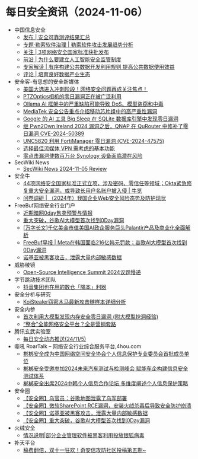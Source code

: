 # 每日安全资讯（2024-11-06）

- 中国信息安全
  - [发布 | 安全可靠测评结果汇总](https://mp.weixin.qq.com/s?__biz=MzA5MzE5MDAzOA==&mid=2664228911&idx=1&sn=4aeab82869308c28609a83470ac820d4&chksm=8b59ead6bc2e63c082bb482bf71caf261c005e4d3adfa0af306f1266d51006004aeecdefd95b&scene=58&subscene=0#rd)
  - [专题·勒索软件治理 | 勒索软件攻击发展趋势分析](https://mp.weixin.qq.com/s?__biz=MzA5MzE5MDAzOA==&mid=2664228911&idx=2&sn=9eb6014475aafa9e1e11ddb5759c6ad3&chksm=8b59ead6bc2e63c0bc6ab48bd20e6ac17a130e0b025d9ca61827a6a73add459d993a6e98fb3d&scene=58&subscene=0#rd)
  - [关注 | 3项网络安全国家标准获批发布](https://mp.weixin.qq.com/s?__biz=MzA5MzE5MDAzOA==&mid=2664228911&idx=3&sn=c16a34068ce00cba19501285d572b456&chksm=8b59ead6bc2e63c0b5185ca637a8defeffb3f9a28ee8f2588440e21fdac57bc7f64c456b4cad&scene=58&subscene=0#rd)
  - [前沿 | 为什么要建立人工智能安全监管制度](https://mp.weixin.qq.com/s?__biz=MzA5MzE5MDAzOA==&mid=2664228911&idx=4&sn=b152e9c6945117e80b9f8653bb7db651&chksm=8b59ead6bc2e63c0df90234d4608003ccf8c40e7fc1684baef72613919103675a295685cf506&scene=58&subscene=0#rd)
  - [专家解读 | 有序构建公共数据开发利用规则 提高公共数据使用效益](https://mp.weixin.qq.com/s?__biz=MzA5MzE5MDAzOA==&mid=2664228911&idx=5&sn=b4239dbbe3fd1bc369eee4ee5ac4d4d7&chksm=8b59ead6bc2e63c0651ce3d7a21be271b8b167152acbb9b3752a4ec0ac6a331fc84905b6c74f&scene=58&subscene=0#rd)
  - [评论 | 培育良好数据产业生态](https://mp.weixin.qq.com/s?__biz=MzA5MzE5MDAzOA==&mid=2664228911&idx=6&sn=7e03f7a0305ca6174a0a150a070ba2ae&chksm=8b59ead6bc2e63c0b1194e43f8ca06b39a47d8ad84a6830b239b402a415799b96849d7996aac&scene=58&subscene=0#rd)
- 安全客-有思想的安全新媒体
  - [美国大选进入冲刺阶段！网络安全问题再成关注焦点！](https://www.anquanke.com/post/id/301574)
  - [PTZOptics相机的零日漏洞正在被广泛利用](https://www.anquanke.com/post/id/301571)
  - [Ollama AI 框架中的严重缺陷可能导致 DoS、模型盗窃和中毒](https://www.anquanke.com/post/id/301568)
  - [MediaTek 安全公告重点介绍移动芯片组中的高严重性漏洞](https://www.anquanke.com/post/id/301565)
  - [Google 的 AI 工具 Big Sleep 在 SQLite 数据库引擎中发现零日漏洞](https://www.anquanke.com/post/id/301562)
  - [继 Pwn2Own Ireland 2024 漏洞之后，QNAP 在 QuRouter 中修补了零日漏洞 CVE-2024-50389](https://www.anquanke.com/post/id/301559)
  - [UNC5820 利用 FortiManager 零日漏洞 (CVE-2024-47575)](https://www.anquanke.com/post/id/301556)
  - [选择最佳流媒体 VPN 需考虑的基本功能](https://www.anquanke.com/post/id/301552)
  - [零点击漏洞使数百万台 Synology 设备面临潜在风险](https://www.anquanke.com/post/id/301548)
- SecWiki News
  - [SecWiki News 2024-11-05 Review](http://www.sec-wiki.com/?2024-11-05)
- 安全牛
  - [44项网络安全国家标准正式立项，涉及密码、零信任等领域；Okta紧急修复重大安全漏洞，或导致长用户名账户被入侵 | 牛览](https://www.aqniu.com/vendor/106988.html)
  - [问卷调研 | （2024年）我国企业Web安全风险态势及防护现状](https://www.aqniu.com/vendor/106985.html)
- FreeBuf网络安全行业门户
  - [近期暗网0day售卖预警与情报](https://www.freebuf.com/articles/neopoints/414525.html)
  - [重大突破，谷歌AI大模型首次找到0Day漏洞](https://www.freebuf.com/news/414494.html)
  - [[万字长文]千亿美金市值美国AI政企服务巨头Palantir产品及商业化全面解析](https://www.freebuf.com/articles/neopoints/414465.html)
  - [FreeBuf早报 | Meta在韩国面临216亿韩元罚款；谷歌AI大模型首次找到0Day漏洞](https://www.freebuf.com/news/414451.html)
  - [诺基亚被黑客攻击，泄露大量内部敏感数据](https://www.freebuf.com/news/414438.html)
- 威胁棱镜
  - [Open-Source Intelligence Summit 2024议题慢递](https://mp.weixin.qq.com/s?__biz=MzkyMzE5ODExNQ==&mid=2247487460&idx=1&sn=8c5d9a22b844d923d9d5fb938bd920a0&chksm=c1e9f828f69e713ec32ee1ed21079a5963d0b11dce114958bb9d73c5ac60c4f0bebbbb951561&scene=58&subscene=0#rd)
- 字节跳动技术团队
  - [抖音集团也在用的数仓「降本」利器](https://mp.weixin.qq.com/s?__biz=MzI1MzYzMjE0MQ==&mid=2247511128&idx=1&sn=f464f7cda3db24ad9af5a938308beb3e&chksm=e9d367badea4eeac650775bcb03cdf27e8b0148be6d6bd249d5c237f562e3bcfd55dcae1f350&scene=58&subscene=0#rd)
- 安全分析与研究
  - [KoiStealer窃密木马最新攻击链样本详细分析](https://mp.weixin.qq.com/s?__biz=MzA4ODEyODA3MQ==&mid=2247489523&idx=1&sn=35d277979975927c4f0b7a0ecd8b7204&chksm=902fb8dba75831cdd9321ca0fcdf53c2935ef1fca74fea45d09ff8239cf959548f88476f44a0&scene=58&subscene=0#rd)
- 安全内参
  - [首次利用大模型发现内存安全零日漏洞 (附大模型挖洞经验)](https://mp.weixin.qq.com/s?__biz=MzI4NDY2MDMwMw==&mid=2247512989&idx=1&sn=3db390e902ccf6b370d33cf57039a63b&chksm=ebfaf4bddc8d7dabeb3eb7f7a2d1da640e786c734a47ba8735de0e749fac50d107c43658a4ff&scene=58&subscene=0#rd)
  - [“整合”全能网络安全平台？全是营销套路](https://mp.weixin.qq.com/s?__biz=MzI4NDY2MDMwMw==&mid=2247512989&idx=2&sn=cfa629a8d19c9276b179a9073ab84802&chksm=ebfaf4bddc8d7dabde5a987918caf151d8737618472612c05e6f1adeba82908b29b9d4728152&scene=58&subscene=0#rd)
- 腾讯玄武实验室
  - [每日安全动态推送(24/11/5)](https://mp.weixin.qq.com/s?__biz=MzA5NDYyNDI0MA==&mid=2651959880&idx=1&sn=50e2d47501d3c5d8c60a4afb4537e930&chksm=8baed2d7bcd95bc18ebdce07fea3517a79d152b519a6f96d25d821276a7373c524f507f237c3&scene=58&subscene=0#rd)
- 嘶吼 RoarTalk – 网络安全行业综合服务平台,4hou.com
  - [梆梆安全成为中国网络空间安全协会个人信息保护专业委员会首批成员单位](https://www.4hou.com/posts/pn9r)
  - [梆梆安全受邀参加2024未来汽车测试与检测峰会 赋能车企构建信息安全测试体系](https://www.4hou.com/posts/qoMR)
  - [梆梆安全出席2024中韩个人信息合作论坛 多维度阐述个人信息保护策略](https://www.4hou.com/posts/omAN)
- 安全圈
  - [【安全圈】乌官员：谷歌地图泄露了乌军部署](https://mp.weixin.qq.com/s?__biz=MzIzMzE4NDU1OQ==&mid=2652065731&idx=1&sn=d5f75cc5c304f1bb8066b8224922a73d&chksm=f36e6383c419ea95d8b702fbc21e9e48cf6da5d3c414d248f842a275e2f7a3ab6c53cf46f03a&scene=58&subscene=0#rd)
  - [【安全圈】微软SharePoint RCE漏洞，安装火绒杀毒后导致安全防护崩溃](https://mp.weixin.qq.com/s?__biz=MzIzMzE4NDU1OQ==&mid=2652065731&idx=2&sn=ec1234ec73aa6227c6092ac7f59a2a1d&chksm=f36e6383c419ea95b652d8e0d3e28f413e419b31f88142e6e6631f248ff8921ae09270e90b14&scene=58&subscene=0#rd)
  - [【安全圈】诺基亚被黑客攻击，泄露大量内部敏感数据](https://mp.weixin.qq.com/s?__biz=MzIzMzE4NDU1OQ==&mid=2652065731&idx=3&sn=e036ef5d22b5f53c925f2f31881dbd4d&chksm=f36e6383c419ea958e36b2f462b9a3e5d12858fbf90002d18580e19fb7bb3fe162ca8eb1053a&scene=58&subscene=0#rd)
  - [【安全圈】重大突破，谷歌AI大模型首次找到0Day漏洞](https://mp.weixin.qq.com/s?__biz=MzIzMzE4NDU1OQ==&mid=2652065731&idx=4&sn=1865f8c94d510093c5028b8b63f9b02a&chksm=f36e6383c419ea9504d4986e57eb7b3947367eebcc2f52aa9f277891a3fa457671970378d39b&scene=58&subscene=0#rd)
- 火绒安全
  - [情况说明|部分企业管理软件被黑客利用投放银狐病毒](https://mp.weixin.qq.com/s?__biz=MzI3NjYzMDM1Mg==&mid=2247520368&idx=1&sn=1933703acfa7acf3d86a99f31933dbb3&chksm=eb704e4fdc07c759d5854ffa2c6e93deb55a130f9d8a021dbfbb07b01c08e868e5f96007be1a&scene=58&subscene=0#rd)
- 补天平台
  - [稿费翻倍，双十一狂欢！奇安信攻防社区投稿第五期~](https://mp.weixin.qq.com/s?__biz=MzI2NzY5MDI3NQ==&mid=2247506020&idx=1&sn=49a6fab47e1cd3494a7ebfc5818cf1cb&chksm=eaf99028dd8e193ed03c896b389f090d57588db5d0128e0dadcac5611ac443636cdfab9dca39&scene=58&subscene=0#rd)
